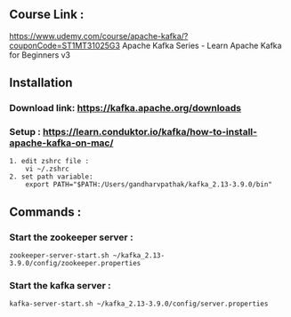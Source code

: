 ## Course Link : 
https://www.udemy.com/course/apache-kafka/?couponCode=ST1MT31025G3
Apache Kafka Series - Learn Apache Kafka for Beginners v3


## Installation 
### Download link: https://kafka.apache.org/downloads


### Setup : https://learn.conduktor.io/kafka/how-to-install-apache-kafka-on-mac/

    1. edit zshrc file :  
        vi ~/.zshrc 
    2. set path variable: 
        export PATH="$PATH:/Users/gandharvpathak/kafka_2.13-3.9.0/bin"

## Commands : 

### Start the zookeeper server :
```
zookeeper-server-start.sh ~/kafka_2.13-3.9.0/config/zookeeper.properties
```
### Start the kafka server :
```
kafka-server-start.sh ~/kafka_2.13-3.9.0/config/server.properties
```